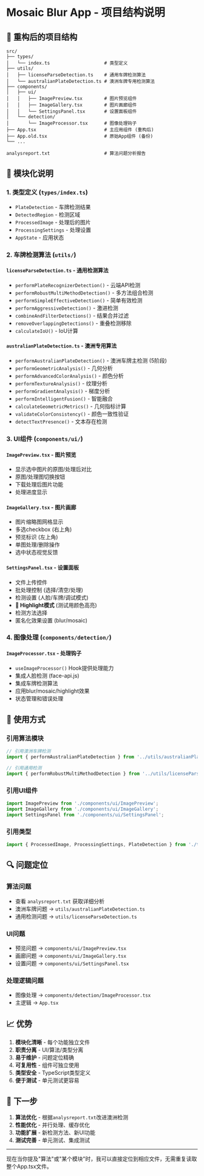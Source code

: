 # Mosaic Blur App - 项目结构说明

## 📁 重构后的项目结构

```
src/
├── types/
│   └── index.ts                    # 类型定义
├── utils/
│   ├── licenseParseDetection.ts    # 通用车牌检测算法
│   └── australianPlateDetection.ts # 澳洲车牌专用检测算法
├── components/
│   ├── ui/
│   │   ├── ImagePreview.tsx        # 图片预览组件
│   │   ├── ImageGallery.tsx        # 图片画廊组件
│   │   └── SettingsPanel.tsx       # 设置面板组件
│   └── detection/
│       └── ImageProcessor.tsx      # 图像处理钩子
├── App.tsx                         # 主应用组件 (重构后)
├── App.old.tsx                     # 原始App组件 (备份)
└── ...

analysreport.txt                    # 算法问题分析报告
```

## 🔧 模块化说明

### 1. **类型定义 (`types/index.ts`)**
- `PlateDetection` - 车牌检测结果
- `DetectedRegion` - 检测区域
- `ProcessedImage` - 处理后的图片
- `ProcessingSettings` - 处理设置
- `AppState` - 应用状态

### 2. **车牌检测算法 (`utils/`)**

#### `licenseParseDetection.ts` - 通用检测算法
- `performPlateRecognizerDetection()` - 云端API检测
- `performRobustMultiMethodDetection()` - 多方法组合检测
- `performSimpleEffectiveDetection()` - 简单有效检测
- `performAggressiveDetection()` - 激进检测
- `combineAndFilterDetections()` - 结果合并过滤
- `removeOverlappingDetections()` - 重叠检测移除
- `calculateIoU()` - IoU计算

#### `australianPlateDetection.ts` - 澳洲专用算法
- `performAustralianPlateDetection()` - 澳洲车牌主检测 (5阶段)
- `performGeometricAnalysis()` - 几何分析
- `performAdvancedColorAnalysis()` - 颜色分析
- `performTextureAnalysis()` - 纹理分析
- `performGradientAnalysis()` - 梯度分析
- `performIntelligentFusion()` - 智能融合
- `calculateGeometricMetrics()` - 几何指标计算
- `validateColorConsistency()` - 颜色一致性验证
- `detectTextPresence()` - 文本存在检测

### 3. **UI组件 (`components/ui/`)**

#### `ImagePreview.tsx` - 图片预览
- 显示选中图片的原图/处理后对比
- 原图/处理图切换按钮
- 下载处理后图片功能
- 处理进度显示

#### `ImageGallery.tsx` - 图片画廊
- 图片缩略图网格显示
- 多选checkbox (右上角)
- 预览标识 (左上角)
- 单图处理/删除操作
- 选中状态视觉反馈

#### `SettingsPanel.tsx` - 设置面板
- 文件上传控件
- 批处理控制 (选择/清空/处理)
- 检测设置 (人脸/车牌/调试模式)
- **🎨 Highlight模式** (测试用颜色高亮)
- 检测方法选择
- 匿名化效果设置 (blur/mosaic)

### 4. **图像处理 (`components/detection/`)**

#### `ImageProcessor.tsx` - 处理钩子
- `useImageProcessor()` Hook提供处理能力
- 集成人脸检测 (face-api.js)
- 集成车牌检测算法
- 应用blur/mosaic/highlight效果
- 状态管理和错误处理

## 🎯 使用方式

### 引用算法模块
```typescript
// 引用澳洲车牌检测
import { performAustralianPlateDetection } from '../utils/australianPlateDetection';

// 引用通用检测
import { performRobustMultiMethodDetection } from '../utils/licenseParseDetection';
```

### 引用UI组件
```typescript
import ImagePreview from './components/ui/ImagePreview';
import ImageGallery from './components/ui/ImageGallery';
import SettingsPanel from './components/ui/SettingsPanel';
```

### 引用类型
```typescript
import { ProcessedImage, ProcessingSettings, PlateDetection } from './types';
```

## 🔍 问题定位

### 算法问题
- 查看 `analysreport.txt` 获取详细分析
- 澳洲车牌问题 → `utils/australianPlateDetection.ts`
- 通用检测问题 → `utils/licenseParseDetection.ts`

### UI问题
- 预览问题 → `components/ui/ImagePreview.tsx`
- 画廊问题 → `components/ui/ImageGallery.tsx`
- 设置问题 → `components/ui/SettingsPanel.tsx`

### 处理逻辑问题
- 图像处理 → `components/detection/ImageProcessor.tsx`
- 主逻辑 → `App.tsx`

## 📈 优势

1. **模块化清晰** - 每个功能独立文件
2. **职责分离** - UI/算法/类型分离
3. **易于维护** - 问题定位精确
4. **可复用性** - 组件可独立使用
5. **类型安全** - TypeScript类型定义
6. **便于测试** - 单元测试更容易

## 🚀 下一步

1. **算法优化** - 根据`analysreport.txt`改进澳洲检测
2. **性能优化** - 并行处理、缓存优化
3. **功能扩展** - 新检测方法、新UI功能
4. **测试完善** - 单元测试、集成测试

---

现在当你提及"算法"或"某个模块"时，我可以直接定位到相应文件，无需重复读取整个App.tsx文件。